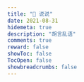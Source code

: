 ```yaml
---
title: "💬 说说"
date: 2021-08-31
hidemeta: true
description: "胡言乱语"
comments: true
reward: false
showToc: false 
TocOpen: false 
showbreadcrumbs: false
---
```


<body>
<!-- 引用 artitalk -->
<!-- <script type="text/javascript" src="https://unpkg.com/artitalk"></script> -->
<script type="text/javascript" src="https://www.lvbibir.cn/js/artitalk.js"></script>
<!-- 存放说说的容器 -->
<div id="artitalk_main"></div>
<script>
new Artitalk({
    appId: 'aLVyDmqqIrWux6KB44zM3Nlx-MdYXbMMI', // Your LeanCloud appId
    appKey: 'O45ZhnwkS4R3T2KaMW1YX7y6', // Your LeanCloud appKey
    serverURL: 'https://artitalk.lvbibir.cn'
})
</script>
</body>

